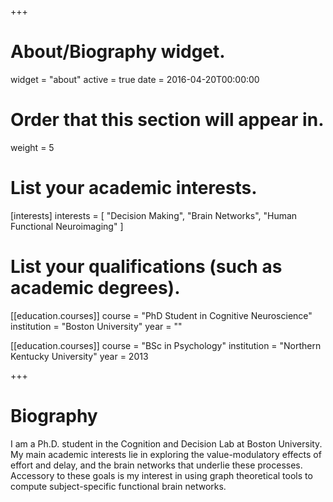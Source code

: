 +++
# About/Biography widget.
widget = "about"
active = true
date = 2016-04-20T00:00:00

# Order that this section will appear in.
weight = 5

# List your academic interests.
[interests]
  interests = [
    "Decision Making",
    "Brain Networks",
    "Human Functional Neuroimaging"
  ]

# List your qualifications (such as academic degrees).
[[education.courses]]
  course = "PhD Student in Cognitive Neuroscience"
  institution = "Boston University"
  year = ""

[[education.courses]]
  course = "BSc in Psychology"
  institution = "Northern Kentucky University"
  year = 2013
 
+++

# Biography

I am a Ph.D. student in the Cognition and Decision Lab at Boston University. My main academic interests lie in exploring the value-modulatory effects of effort and delay, and the brain networks that underlie these processes. Accessory to these goals is my interest in using graph theoretical tools to compute subject-specific functional brain networks.
